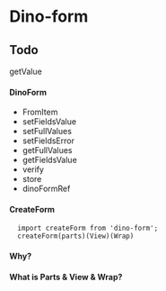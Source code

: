 # Dino-form

## Todo 
  getValue



#### DinoForm
* FromItem
* setFieldsValue
* setFullValues
* setFieldsError
* getFullValues
* getFieldsValue
* verify
* store
* dinoFormRef

#### CreateForm
```
  import createForm from 'dino-form';
  createForm(parts)(View)(Wrap)
```

#### Why?

#### What is Parts & View & Wrap?


